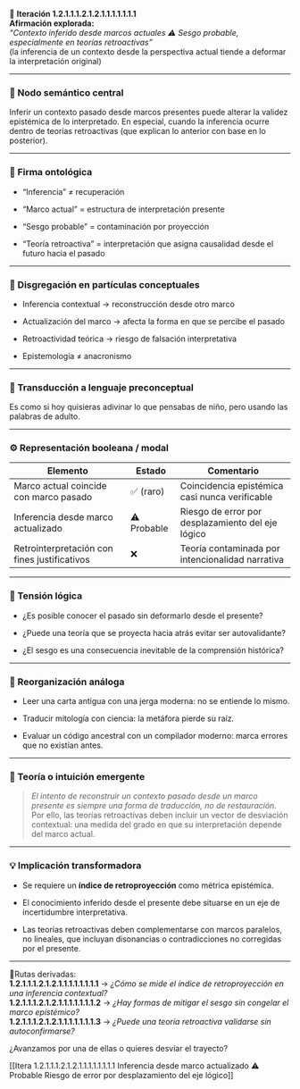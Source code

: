 🔁 **Iteración 1.2.1.1.1.2.1.2.1.1.1.1.1.1.1**  
**Afirmación explorada:**  
_“Contexto inferido desde marcos actuales ⚠️ Sesgo probable, especialmente en teorías retroactivas”_  
(la inferencia de un contexto desde la perspectiva actual tiende a deformar la interpretación original)

---

### 🧷 Nodo semántico central

Inferir un contexto pasado desde marcos presentes puede alterar la validez epistémica de lo interpretado. En especial, cuando la inferencia ocurre dentro de teorías retroactivas (que explican lo anterior con base en lo posterior).

---

### 🧬 Firma ontológica

- “Inferencia” ≠ recuperación
    
- “Marco actual” = estructura de interpretación presente
    
- “Sesgo probable” = contaminación por proyección
    
- “Teoría retroactiva” = interpretación que asigna causalidad desde el futuro hacia el pasado
    

---

### 🧩 Disgregación en partículas conceptuales

- Inferencia contextual → reconstrucción desde otro marco
    
- Actualización del marco → afecta la forma en que se percibe el pasado
    
- Retroactividad teórica → riesgo de falsación interpretativa
    
- Epistemología ≠ anacronismo
    

---

### 🧒 Transducción a lenguaje preconceptual

Es como si hoy quisieras adivinar lo que pensabas de niño, pero usando las palabras de adulto.

---

### ⚙️ Representación booleana / modal

| Elemento                                     | Estado      | Comentario                                        |
| -------------------------------------------- | ----------- | ------------------------------------------------- |
| Marco actual coincide con marco pasado       | ✅ (raro)    | Coincidencia epistémica casi nunca verificable    |
| Inferencia desde marco actualizado           | ⚠️ Probable | Riesgo de error por desplazamiento del eje lógico |
| Retrointerpretación con fines justificativos | ❌           | Teoría contaminada por intencionalidad narrativa  |

---

### 🧠 Tensión lógica

- ¿Es posible conocer el pasado sin deformarlo desde el presente?
    
- ¿Puede una teoría que se proyecta hacia atrás evitar ser autovalidante?
    
- ¿El sesgo es una consecuencia inevitable de la comprensión histórica?
    

---

### 🔄 Reorganización análoga

- Leer una carta antigua con una jerga moderna: no se entiende lo mismo.
    
- Traducir mitología con ciencia: la metáfora pierde su raíz.
    
- Evaluar un código ancestral con un compilador moderno: marca errores que no existían antes.
    

---

### 🌌 Teoría o intuición emergente

> _El intento de reconstruir un contexto pasado desde un marco presente es siempre una forma de traducción, no de restauración._  
> Por ello, las teorías retroactivas deben incluir un vector de desviación contextual: una medida del grado en que su interpretación depende del marco actual.

---

### 💡 Implicación transformadora

- Se requiere un **índice de retroproyección** como métrica epistémica.
    
- El conocimiento inferido desde el presente debe situarse en un eje de incertidumbre interpretativa.
    
- Las teorías retroactivas deben complementarse con marcos paralelos, no lineales, que incluyan disonancias o contradicciones no corregidas por el presente.
    

---

📍Rutas derivadas:  
**1.2.1.1.1.2.1.2.1.1.1.1.1.1.1.1** → _¿Cómo se mide el índice de retroproyección en una inferencia contextual?_  
**1.2.1.1.1.2.1.2.1.1.1.1.1.1.1.2** → _¿Hay formas de mitigar el sesgo sin congelar el marco epistémico?_  
**1.2.1.1.1.2.1.2.1.1.1.1.1.1.1.3** → _¿Puede una teoría retroactiva validarse sin autoconfirmarse?_

¿Avanzamos por una de ellas o quieres desviar el trayecto?

[[Itera 1.2.1.1.1.2.1.2.1.1.1.1.1.1.1.1 Inferencia desde marco actualizado ⚠️ Probable Riesgo de error por desplazamiento del eje lógico]]